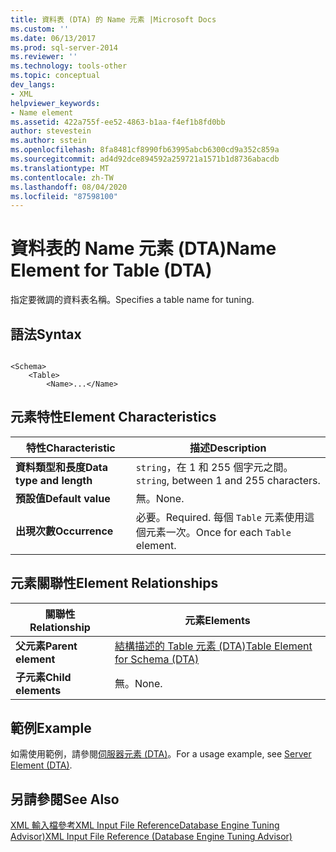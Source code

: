 ```yaml
---
title: 資料表 (DTA) 的 Name 元素 |Microsoft Docs
ms.custom: ''
ms.date: 06/13/2017
ms.prod: sql-server-2014
ms.reviewer: ''
ms.technology: tools-other
ms.topic: conceptual
dev_langs:
- XML
helpviewer_keywords:
- Name element
ms.assetid: 422a755f-ee52-4863-b1aa-f4ef1b8fd0bb
author: stevestein
ms.author: sstein
ms.openlocfilehash: 8fa8481cf8990fb63995abcb6300cd9a352c859a
ms.sourcegitcommit: ad4d92dce894592a259721a1571b1d8736abacdb
ms.translationtype: MT
ms.contentlocale: zh-TW
ms.lasthandoff: 08/04/2020
ms.locfileid: "87598100"
---
```

# <a name="name-element-for-table-dta"></a><span data-ttu-id="ae0e5-102">資料表的 Name 元素 (DTA)</span><span class="sxs-lookup"><span data-stu-id="ae0e5-102">Name Element for Table (DTA)</span></span>
  <span data-ttu-id="ae0e5-103">指定要微調的資料表名稱。</span><span class="sxs-lookup"><span data-stu-id="ae0e5-103">Specifies a table name for tuning.</span></span>  
  
## <a name="syntax"></a><span data-ttu-id="ae0e5-104">語法</span><span class="sxs-lookup"><span data-stu-id="ae0e5-104">Syntax</span></span>  
  
```  
  
<Schema>  
    <Table>  
        <Name>...</Name>  
```  
  
## <a name="element-characteristics"></a><span data-ttu-id="ae0e5-105">元素特性</span><span class="sxs-lookup"><span data-stu-id="ae0e5-105">Element Characteristics</span></span>  
  
|<span data-ttu-id="ae0e5-106">特性</span><span class="sxs-lookup"><span data-stu-id="ae0e5-106">Characteristic</span></span>|<span data-ttu-id="ae0e5-107">描述</span><span class="sxs-lookup"><span data-stu-id="ae0e5-107">Description</span></span>|  
|--------------------|-----------------|  
|<span data-ttu-id="ae0e5-108">**資料類型和長度**</span><span class="sxs-lookup"><span data-stu-id="ae0e5-108">**Data type and length**</span></span>|<span data-ttu-id="ae0e5-109">`string`，在 1 和 255 個字元之間。</span><span class="sxs-lookup"><span data-stu-id="ae0e5-109">`string`, between 1 and 255 characters.</span></span>|  
|<span data-ttu-id="ae0e5-110">**預設值**</span><span class="sxs-lookup"><span data-stu-id="ae0e5-110">**Default value**</span></span>|<span data-ttu-id="ae0e5-111">無。</span><span class="sxs-lookup"><span data-stu-id="ae0e5-111">None.</span></span>|  
|<span data-ttu-id="ae0e5-112">**出現次數**</span><span class="sxs-lookup"><span data-stu-id="ae0e5-112">**Occurrence**</span></span>|<span data-ttu-id="ae0e5-113">必要。</span><span class="sxs-lookup"><span data-stu-id="ae0e5-113">Required.</span></span> <span data-ttu-id="ae0e5-114">每個 `Table` 元素使用這個元素一次。</span><span class="sxs-lookup"><span data-stu-id="ae0e5-114">Once for each `Table` element.</span></span>|  
  
## <a name="element-relationships"></a><span data-ttu-id="ae0e5-115">元素關聯性</span><span class="sxs-lookup"><span data-stu-id="ae0e5-115">Element Relationships</span></span>  
  
|<span data-ttu-id="ae0e5-116">關聯性</span><span class="sxs-lookup"><span data-stu-id="ae0e5-116">Relationship</span></span>|<span data-ttu-id="ae0e5-117">元素</span><span class="sxs-lookup"><span data-stu-id="ae0e5-117">Elements</span></span>|  
|------------------|--------------|  
|<span data-ttu-id="ae0e5-118">**父元素**</span><span class="sxs-lookup"><span data-stu-id="ae0e5-118">**Parent element**</span></span>|[<span data-ttu-id="ae0e5-119">結構描述的 Table 元素 &#40;DTA&#41;</span><span class="sxs-lookup"><span data-stu-id="ae0e5-119">Table Element for Schema &#40;DTA&#41;</span></span>](table-element-for-schema-dta.md)|  
|<span data-ttu-id="ae0e5-120">**子元素**</span><span class="sxs-lookup"><span data-stu-id="ae0e5-120">**Child elements**</span></span>|<span data-ttu-id="ae0e5-121">無。</span><span class="sxs-lookup"><span data-stu-id="ae0e5-121">None.</span></span>|  
  
## <a name="example"></a><span data-ttu-id="ae0e5-122">範例</span><span class="sxs-lookup"><span data-stu-id="ae0e5-122">Example</span></span>  
 <span data-ttu-id="ae0e5-123">如需使用範例，請參閱[伺服器元素 &#40;DTA&#41;](server-element-dta.md)。</span><span class="sxs-lookup"><span data-stu-id="ae0e5-123">For a usage example, see [Server Element &#40;DTA&#41;](server-element-dta.md).</span></span>  
  
## <a name="see-also"></a><span data-ttu-id="ae0e5-124">另請參閱</span><span class="sxs-lookup"><span data-stu-id="ae0e5-124">See Also</span></span>  
 [<span data-ttu-id="ae0e5-125">XML 輸入檔參考XML Input File ReferenceDatabase Engine Tuning Advisor&#41;</span><span class="sxs-lookup"><span data-stu-id="ae0e5-125">XML Input File Reference &#40;Database Engine Tuning Advisor&#41;</span></span>](xml-input-file-reference-database-engine-tuning-advisor.md)  
  
  

